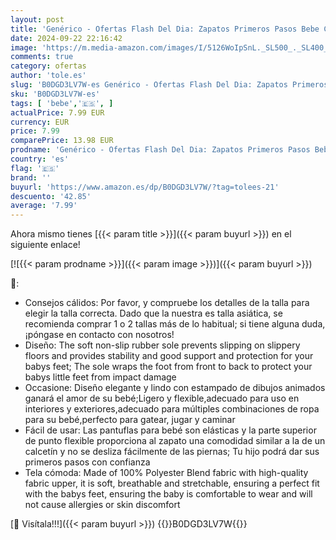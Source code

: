 ```yaml
---
layout: post
title: 'Genérico - Ofertas Flash Del Dia: Zapatos Primeros Pasos Bebe Con Estampado De Dibujos Animados Calzado Respetuoso Calcetines Antideslizantes Con Suela De Goma Suave Zapatillas Unisex 3 meses - 3.5 años'
date: 2024-09-22 22:16:42
image: 'https://m.media-amazon.com/images/I/5126WoIpSnL._SL500_._SL400_.jpg'
comments: true
category: ofertas
author: 'tole.es'
slug: 'B0DGD3LV7W-es Genérico - Ofertas Flash Del Dia: Zapatos Primeros Pasos...'
sku: 'B0DGD3LV7W-es'
tags: [ 'bebe','🇪🇸', ]
actualPrice: 7.99 EUR
currency: EUR
price: 7.99
comparePrice: 13.98 EUR
prodname: 'Genérico - Ofertas Flash Del Dia: Zapatos Primeros Pasos Bebe Con Estampado De Dibujos Animados Calzado Respetuoso Calcetines Antideslizantes Con Suela De Goma Suave Zapatillas Unisex 3 meses - 3.5 años'
country: 'es'
flag: '🇪🇸'
brand: ''
buyurl: 'https://www.amazon.es/dp/B0DGD3LV7W/?tag=tolees-21'
descuento: '42.85'
average: '7.99'
---
```


Ahora mismo tienes [{{< param title >}}]({{< param buyurl >}}) en el siguiente enlace!

[![{{< param prodname >}}]({{< param image >}})]({{< param buyurl >}})

🔎:

- Consejos cálidos: Por favor, y compruebe los detalles de la talla para elegir la talla correcta. Dado que la nuestra es talla asiática, se recomienda comprar 1 o 2 tallas más de lo habitual; si tiene alguna duda, ¡póngase en contacto con nosotros!
- Diseño: The soft non-slip rubber sole prevents slipping on slippery floors and provides stability and good support and protection for your babys feet; The sole wraps the foot from front to back to protect your babys little feet from impact damage
- Occasione: Diseño elegante y lindo con estampado de dibujos animados ganará el amor de su bebé;Ligero y flexible,adecuado para uso en interiores y exteriores,adecuado para múltiples combinaciones de ropa para su bebé,perfecto para gatear, jugar y caminar
- Fácil de usar: Las pantuflas para bebé son elásticas y la parte superior de punto flexible proporciona al zapato una comodidad similar a la de un calcetín y no se desliza fácilmente de las piernas; Tu hijo podrá dar sus primeros pasos con confianza
- Tela cómoda: Made of 100% Polyester Blend fabric with high-quality fabric upper, it is soft, breathable and stretchable, ensuring a perfect fit with the babys feet, ensuring the baby is comfortable to wear and will not cause allergies or skin discomfort

[🛒 Visítala!!!]({{< param buyurl >}})
{{<world>}}B0DGD3LV7W{{</world>}}

